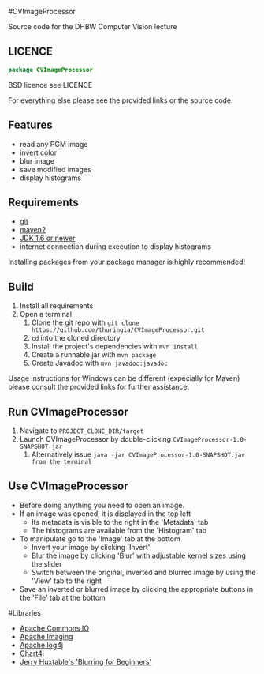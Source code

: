 #CVImageProcessor

Source code for the DHBW Computer Vision lecture

## LICENCE
```java
package CVImageProcessor
```
BSD licence see LICENCE

For everything else please see the provided links or the source code.

## Features

* read any PGM image
* invert color
* blur image
* save modified images
* display histograms

## Requirements

* [git](http://git-scm.com/downloads)
* [maven2](http://maven.apache.org/download.cgi)
* [JDK 1.6 or newer](http://www.oracle.com/technetwork/java/javase/downloads/index.html)
* internet connection during execution to display histograms

Installing packages from your package manager is highly recommended!

## Build
1. Install all requirements
1. Open a terminal
	1. Clone the git repo with ```git clone https://github.com/thuringia/CVImageProcessor.git```
	2. ```cd``` into the cloned directory
	1. Install the project's dependencies with ```mvn install```
	1. Create a runnable jar with ```mvn package```
	1. Create Javadoc with ```mvn javadoc:javadoc```
	
Usage instructions for Windows can be different (expecially for Maven) please consult the provided links for further assistance.

## Run CVImageProcessor
1. Navigate to ```PROJECT_CLONE_DIR/target```
1. Launch CVImageProcessor by double-clicking ```CVImageProcessor-1.0-SNAPSHOT.jar```
	1. Alternatively issue ```java -jar CVImageProcessor-1.0-SNAPSHOT.jar from the terminal```
	
## Use CVImageProcessor
* Before doing anything you need to open an image.
* If an image was opened, it is displayed in the top left
	* Its metadata is visible to the right in the 'Metadata' tab
	* The histograms are available from the 'Histogram' tab
* To manipulate go to the 'Image' tab at the bottom
	* Invert your image by clicking 'Invert'
	* Blur the image by clicking 'Blur' with adjustable kernel sizes using the slider
	* Switch between the original, inverted and blurred image by using the 'View' tab to the right
* Save an inverted or blurred image by clicking the appropriate buttons in the 'File' tab at the bottom

#Libraries
* [Apache Commons IO](http://commons.apache.org/proper/commons-io/)
* [Apache Imaging](http://commons.apache.org/proper/commons-imaging/index.html)
* [Apache log4j](http://logging.apache.org/log4j/1.2/)
* [Chart4j](https://code.google.com/p/charts4j/)
* [Jerry Huxtable's 'Blurring for Beginners'](http://www.jhlabs.com/ip/blurring.html)
